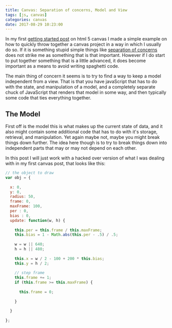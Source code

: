 ```yaml
---
title: Canvas: Separation of concerns, Model and View
tags: [js, canvas]
categories: canvas
date: 2017-08-29 10:23:00
---
```


In my first [getting started post](/2017/05/17/canvas-getting-started/) on html 5 canvas I made a simple example on how to quickly throw together a canvas project in a way in which I usually do so. If it is something stupid simple things like [separation of concerns](https://en.wikipedia.org/wiki/Separation_of_concerns) does not strike me as something that is that important. However if I do start to put together something that is a little advanced, it does become important as a means to avoid writing spaghetti code.

<!-- more -->

The main thing of concern it seems is to try to find a way to keep a model independent from a view. That is that
you have javaScript that has to do with the state, and manipulation of a model, and a completely separate chuck of JavaScript that renders that model in some way, and then typically some code that ties everything together.

## The Model

First off is the model this is what makes up the current state of data, and it also might contain some additional code that has to do with it's storage, retrieval, and manipulation. Yet again maybe not, maybe you might break things down further. The idea here though is to try to break things down into independent parts that may or may not depend on each other.

In this post I will just work with a hacked over version of what I was dealing with in my first canvas post, that looks like this:

```js
// the object to draw
var obj = {
 
  x: 0,
  y: 0,
  radius: 50,
  frame: 0,
  maxFrame: 100,
  per : 0,
  bias : 0,
  update: function(w, h) {
 
    this.per = this.frame / this.maxFrame;
    this.bias = 1 - Math.abs(this.per - .5) / .5;
 
    w = w || 640;
    h = h || 480;
 
    this.x = w / 2 - 100 + 200 * this.bias;
    this.y = h / 2;
 
    // step frame
    this.frame += 1;
    if (this.frame >= this.maxFrame) {
 
      this.frame = 0;
 
    }
 
  }
 
};
```